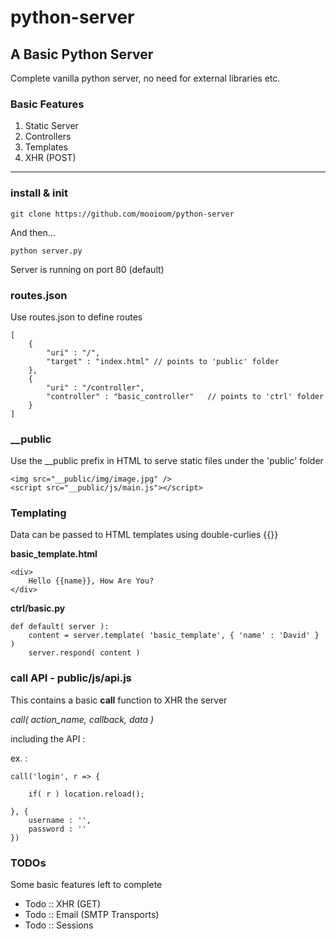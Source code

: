 # python-server

## A Basic Python Server
Complete vanilla python server, no need for external libraries etc.

### Basic Features

<ol>
<li>Static Server</li>
<li>Controllers</li>
<li>Templates</li>
<li>XHR (POST)</li>
</ol>

***

### install & init

    git clone https://github.com/mooioom/python-server

And then...

    python server.py

Server is running on port 80 (default)

### routes.json
Use routes.json to define routes

    [
        {
            "uri" : "/",
            "target" : "index.html" // points to 'public' folder
        },
        {
            "uri" : "/controller",
            "controller" : "basic_controller"   // points to 'ctrl' folder
        }
    ]

### __public
Use the __public prefix in HTML to serve static files under the 'public' folder

    <img src="__public/img/image.jpg" />
    <script src="__public/js/main.js"></script>

### Templating
Data can be passed to HTML templates using double-curlies {{}}

**basic_template.html**

    <div>
        Hello {{name}}, How Are You?
    </div>

**ctrl/basic.py**

    def default( server ):
        content = server.template( 'basic_template', { 'name' : 'David' } )
        server.respond( content )

### call API - public/js/api.js
This contains a basic **call** function to XHR the server

<em>call( action_name, callback, data )</em>

including the API :<br>
    <script src="__public/js/api.js" /></script>

ex. :

    call('login', r => {
    
        if( r ) location.reload();
        
    }, {
        username : '',
        password : ''
    })

### TODOs

Some basic features left to complete

<ul>
<li>Todo :: XHR (GET)</li>
<li>Todo :: Email (SMTP Transports)</li>
<li>Todo :: Sessions</li>
</ul>